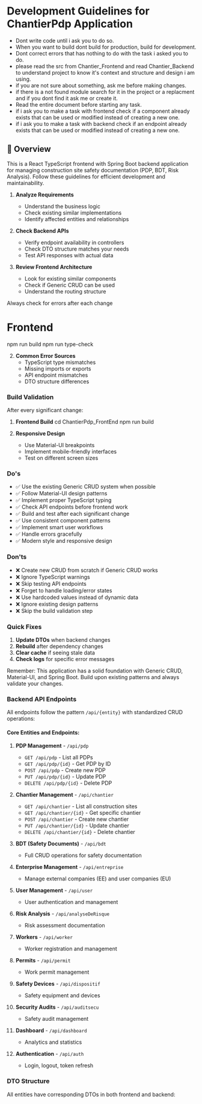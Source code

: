 # Development Guidelines for ChantierPdp Application
- Dont write code until i ask you to do so.
- When you want to build dont build for production, build for development.
- Dont correct errors that has nothing to do with the task i asked you to do.
- please read the src from Chantier_Frontend and read Chantier_Backend to understand project to know it's context and structure and design i am using.
- if you are not sure about something, ask me before making changes.
- if there is a not found module search for it in the project or a replacment and if you dont find it ask me or create it.
- Read the entire document before starting any task.
- if i ask you to make a task with frontend check if a component already exists that can be used or modified instead of creating a new one.
- if i ask you to make a task with backend check if an endpoint already exists that can be used or modified instead of creating a new one.

## 🚀 Overview
This is a React TypeScript frontend with Spring Boot backend application for managing construction site safety documentation (PDP, BDT, Risk Analysis). Follow these guidelines for efficient development and maintainability.

1. **Analyze Requirements**
   - Understand the business logic
   - Check existing similar implementations
   - Identify affected entities and relationships

2. **Check Backend APIs**
   - Verify endpoint availability in controllers
   - Check DTO structure matches your needs
   - Test API responses with actual data

3. **Review Frontend Architecture**
   - Look for existing similar components
   - Check if Generic CRUD can be used
   - Understand the routing structure


Always check for errors after each change
   # Frontend
   npm run build
   npm run type-check


2. **Common Error Sources**
   - TypeScript type mismatches
   - Missing imports or exports
   - API endpoint mismatches
   - DTO structure differences



### Build Validation

After every significant change:

1. **Frontend Build**
   cd ChantierPdp_FrontEnd
   npm run build


3. **Responsive Design**
   - Use Material-UI breakpoints
   - Implement mobile-friendly interfaces
   - Test on different screen sizes



### Do's
- ✅ Use the existing Generic CRUD system when possible
- ✅ Follow Material-UI design patterns
- ✅ Implement proper TypeScript typing
- ✅ Check API endpoints before frontend work
- ✅ Build and test after each significant change
- ✅ Use consistent component patterns
- ✅ Implement smart user workflows
- ✅ Handle errors gracefully
- ✅ Modern style and responsive design

### Don'ts
- ❌ Create new CRUD from scratch if Generic CRUD works
- ❌ Ignore TypeScript warnings
- ❌ Skip testing API endpoints
- ❌ Forget to handle loading/error states
- ❌ Use hardcoded values instead of dynamic data
- ❌ Ignore existing design patterns
- ❌ Skip the build validation step


### Quick Fixes

1. **Update DTOs** when backend changes
2. **Rebuild** after dependency changes
3. **Clear cache** if seeing stale data
4. **Check logs** for specific error messages

Remember: This application has a solid foundation with Generic CRUD, Material-UI, and Spring Boot. Build upon existing patterns and always validate your changes.

### Backend API Endpoints
All endpoints follow the pattern `/api/{entity}` with standardized CRUD operations:

#### Core Entities and Endpoints:

1. **PDP Management** - `/api/pdp`
   - `GET /api/pdp` - List all PDPs
   - `GET /api/pdp/{id}` - Get PDP by ID
   - `POST /api/pdp` - Create new PDP
   - `PUT /api/pdp/{id}` - Update PDP
   - `DELETE /api/pdp/{id}` - Delete PDP

2. **Chantier Management** - `/api/chantier`
   - `GET /api/chantier` - List all construction sites
   - `GET /api/chantier/{id}` - Get specific chantier
   - `POST /api/chantier` - Create new chantier
   - `PUT /api/chantier/{id}` - Update chantier
   - `DELETE /api/chantier/{id}` - Delete chantier

3. **BDT (Safety Documents)** - `/api/bdt`
   - Full CRUD operations for safety documentation

4. **Enterprise Management** - `/api/entreprise`
   - Manage external companies (EE) and user companies (EU)

5. **User Management** - `/api/user`
   - User authentication and management

6. **Risk Analysis** - `/api/analyseDeRisque`
   - Risk assessment documentation

7. **Workers** - `/api/worker`
   - Worker registration and management

8. **Permits** - `/api/permit`
   - Work permit management

9. **Safety Devices** - `/api/dispositif`
   - Safety equipment and devices

10. **Security Audits** - `/api/auditsecu`
    - Safety audit management

11. **Dashboard** - `/api/dashboard`
    - Analytics and statistics

12. **Authentication** - `/api/auth`
    - Login, logout, token refresh

### DTO Structure

All entities have corresponding DTOs in both frontend and backend:
